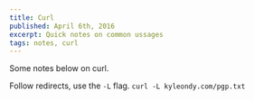 ```yaml
---
title: Curl
published: April 6th, 2016
excerpt: Quick notes on common ussages
tags: notes, curl
---
```


Some notes below on curl.

Follow redirects, use the `-L` flag. `curl -L kyleondy.com/pgp.txt`
